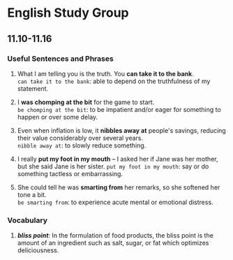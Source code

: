 # English Study Group
## 11.10-11.16

### Useful Sentences and Phrases

1. What I am telling you is the truth. You **can take it to the bank**.    
`can take it to the bank`: able to depend on the truthfulness of my statement.  

2. I **was chomping at the bit** for the game to start.  
`be chomping at the bit`: to be impatient and/or eager for something to happen or over some delay.  

3. Even when inflation is low, it **nibbles away at** people's savings, reducing their value considerably over several years.  
`nibble away at`: to slowly reduce something.  

4.  I really **put my foot in my mouth** – I asked her if Jane was her mother, but she said Jane is her sister. 
`put my foot in my mouth`: say or do something tactless or embarrassing.  

5. She could tell he was **smarting from** her remarks, so she softened her tone a bit.  
`be smarting from`: to experience acute mental or emotional distress.  

### Vocabulary

1. ***bliss point***: In the formulation of food products, the bliss point is the amount of an ingredient 
such as salt, sugar, or fat which optimizes deliciousness.  
